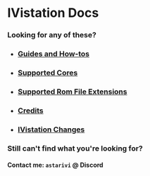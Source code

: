 # IVistation Docs

### Looking for any of these?

 * ### [Guides and How-tos](guides/README.md)
 * ### [Supported Cores](Cores.tsv)
 * ### [Supported Rom File Extensions](Extensions.tsv)
 * ### [Credits](Credits.md)
 * ### [IVistation Changes](IVistation_changes.md)

### Still can't find what you're looking for?

#### Contact me: `astarivi` @ Discord